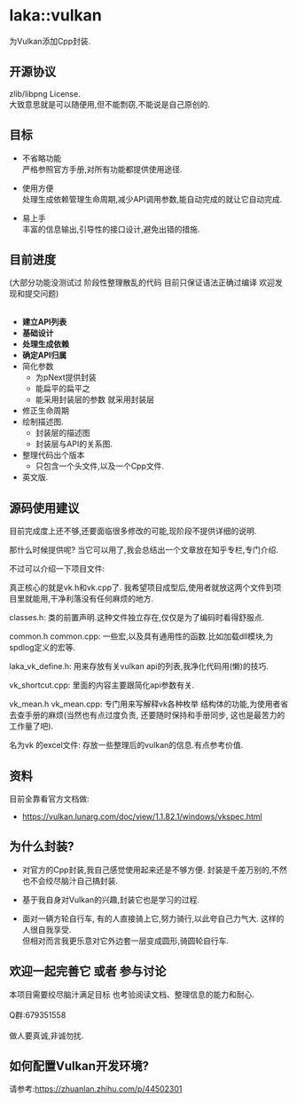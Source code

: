 laka::vulkan
==== 

为Vulkan添加Cpp封装.

## 开源协议

zlib/libpng License.</br>
大致意思就是可以随便用,但不能剽窃,不能说是自己原创的.

## 目标

* 不省略功能</br>
严格参照官方手册,对所有功能都提供使用途径.

* 使用方便</br>
处理生成依赖管理生命周期,减少API调用参数,能自动完成的就让它自动完成.

* 易上手</br>
丰富的信息输出,引导性的接口设计,避免出错的措施.

## 目前进度

(大部分功能没测试过 阶段性整理散乱的代码 目前只保证语法正确过编译 欢迎发现和提交问题)</br></br>

* **建立API列表**
* **基础设计**
* **处理生成依赖**
* **确定API归属**
* 简化参数 
    * 为pNext提供封装
    * 能扁平的扁平之 
    * 能采用封装层的参数 就采用封装层
* 修正生命周期
* 绘制描述图.
    * 封装层的描述图
    * 封装层与API的关系图.
* 整理代码出个版本
    * 只包含一个头文件,以及一个Cpp文件.
* 英文版.

## 源码使用建议

目前完成度上还不够,还要面临很多修改的可能,现阶段不提供详细的说明.

那什么时候提供呢? 当它可以用了,我会总结出一个文章放在知乎专栏,专门介绍.

不过可以介绍一下项目文件:

真正核心的就是vk.h和vk.cpp了. 我希望项目成型后,使用者就放这两个文件到项目里就能用,干净利落没有任何麻烦的地方.

classes.h: 类的前置声明.这种文件独立存在,仅仅是为了编码时看得舒服点.

common.h common.cpp: 一些宏,以及具有通用性的函数.比如加载dll模块,为spdlog定义的宏等.

laka_vk_define.h: 用来存放有关vulkan api的列表,我净化代码用(懒)的技巧.

vk_shortcut.cpp: 里面的内容主要跟简化api参数有关.

vk_mean.h vk_mean.cpp: 专门用来写解释vk各种枚举 结构体的功能,为使用者省去查手册的麻烦(当然也有点过度负责, 还要随时保持和手册同步, 这也是最苦力的工作量了吧).

名为vk 的excel文件: 存放一些整理后的vulkan的信息.有点参考价值.

## 资料

目前全靠看官方文档做:

* https://vulkan.lunarg.com/doc/view/1.1.82.1/windows/vkspec.html

## 为什么封装?

* 对官方的Cpp封装,我自己感觉使用起来还是不够方便. 封装是千差万别的,不然也不会绞尽脑汁自己搞封装.

* 基于我自身对Vulkan的兴趣,封装它也是学习的过程.

* 面对一辆方轮自行车, 有的人直接骑上它,努力骑行,以此夸自己力气大. 这样的人很自我享受. </br>但相对而言我更乐意对它外边套一层变成圆形,骑圆轮自行车.

## 欢迎一起完善它 或者 参与讨论
本项目需要绞尽脑汁满足目标 也考验阅读文档、整理信息的能力和耐心.</br></br>
Q群:679351558</br></br>
做人要真诚,非诚勿扰.

## 如何配置Vulkan开发环境?

请参考:https://zhuanlan.zhihu.com/p/44502301

